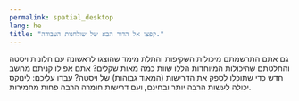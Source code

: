 ```yaml
---
permalink: spatial_desktop
lang: he
title: "קפצו אל הדור הבא של שולחנות העבודה."
---
```


גם אתם התרשמתם מיכולות השקיפות והתלת מימד שהוצגו לראשונה עם חלונות ויסטה והחלטתם שהיכולות המיוחדות הללו שוות כמה מאות שקלים? אתם אפילו קניתם מחשב חדש כדי שתוכלו לספק את הדרישות (המאוד גבוהות) של ויסטה? עבדו עליכם: לינוקס יכולה לעשות הרבה יותר ובחינם, ועם דרישות חומרה הרבה פחות מחמירות.

<? all_video_ids_from_file ();?>





